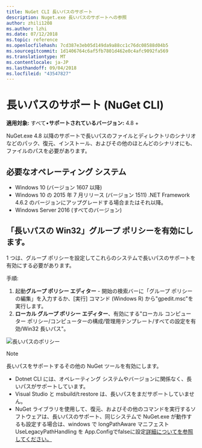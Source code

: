 ```yaml
---
title: NuGet CLI 長いパスのサポート
description: Nuget.exe 長いパスのサポートへの参照
author: zhili1208
ms.author: lzhi
ms.date: 07/12/2018
ms.topic: reference
ms.openlocfilehash: 7cd387e3eb05d149da9a88cc1c76dc08588d04b5
ms.sourcegitcommit: 1d1406764c6af5fb7801d462e0c4afc9092fa569
ms.translationtype: MT
ms.contentlocale: ja-JP
ms.lasthandoff: 09/04/2018
ms.locfileid: "43547827"
---
```

# <a name="long-path-support-nuget-cli"></a>長いパスのサポート (NuGet CLI)

**適用対象:** すべて&bullet;**サポートされているバージョン:** 4.8 +

NuGet.exe 4.8 以降のサポートで長いパスのファイルとディレクトリのシナリオなどのパック、復元、インストール、およびその他のほとんどのシナリオにも、ファイルのパスを必要があります。

## <a name="required-operating-system"></a>必要なオペレーティング システム

-   Windows 10 (バージョン 1607 以降)
-   Windows 10 の 2015 年 7 月リリース (バージョン 1511) .NET Framework 4.6.2 のバージョンにアップグレードする場合またはそれ以降。
-   Windows Server 2016 (すべてのバージョン)

## <a name="enable-win32-long-paths-group-policy"></a>「長いパスの Win32」グループ ポリシーを有効にします。

1 つは、グループ ポリシーを設定してこれらのシステムで長いパスのサポートを有効にする必要があります。

手順:
1. 起動**グループ ポリシー エディター** - 開始の検索バーに「グループ ポリシーの編集」を入力するか、[実行] コマンド (Windows R) から"gpedit.msc"を実行します。
2. **ローカル グループ ポリシー エディター**、有効にする"ローカル コンピューター ポリシー/コンピューターの構成/管理用テンプレート/すべての設定を有効/Win32 長いパス"。

![長いパスのポリシー](media/LongPathPolicy.png)


> [!Note]
> 長いパスをサポートするその他の NuGet ツールを有効にします。
>
> -   Dotnet CLI には、オペレーティング システムやバージョンに関係なく、長いパスがサポートしています。
> -   Visual Studio と msbuild/t:restore は、長いパスをまだサポートしていません。
> -   NuGet ライブラリを使用して、復元、およびその他のコマンドを実行するソフトウェアは、長いパスのサポート、同じシステムで NuGet.exe が動作するも設定する場合は、windows で longPathAware マニフェスト UseLegacyPathHandling を App.Configでfalseに設定[詳細についてを参照してください。](https://blogs.msdn.microsoft.com/jeremykuhne/2016/07/30/net-4-6-2-and-long-paths-on-windows-10/)

